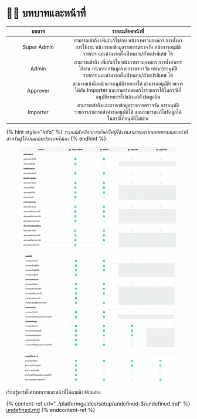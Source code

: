 # 👩🔧 บทบาทและหน้าที่

<table><thead><tr><th width="161" align="center">บทบาท</th><th align="center">รายละเอียดหน้าที่</th><th data-hidden></th></tr></thead><tbody><tr><td align="center">Super Admin</td><td align="center">สามารถเข้าถึง เพิ่ม/แก้ไข/ลบ หน้าภาพรวมองค์กร การตั้งค่าการใช้งาน หน้ากรอกข้อมูลรายการตรวจวัด หน้าการอนุมัติรายการ และสามารถตั้งเป้าหมาย/ตัวแปรพิเศษ ได้</td><td></td></tr><tr><td align="center">Admin</td><td align="center">สามารถเข้าถึง เพิ่ม/แก้ไข หน้าภาพรวมองค์กร การตั้งค่าการใช้งาน หน้ากรอกข้อมูลรายการตรวจวัด หน้าการอนุมัติรายการ และสามารถตั้งเป้าหมาย/ตัวแปรพิเศษ ได้</td><td></td></tr><tr><td align="center">Approver</td><td align="center">สามารถเข้าถึงหน้าการอนุมัติรายการได้ สามารถอนุมัติรายการให้กับ Importer และสามารถขอแก้ไขรายการได้ในกรณีที่ อนุมัติรายการไปแล้วแต่ตัวข้อมูลผิด</td><td></td></tr><tr><td align="center">Importer</td><td align="center">สามารถเข้าถึงและกรอกข้อมูลรายการตรวจวัด การอนุมัติรายการสามารถส่งคำขออนุมัติได้ และสามารถแก้ไขข้อมูลได้ในกรณี่ที่อนุมัติไม่ผ่าน</td><td></td></tr></tbody></table>

{% hint style="info" %}
_ระบบมีตัวเลือกการตั้งค่าให้ผู้ใช้งานสามารถกำหนดบทบาทและหน้าที่สำหรับผู้ใช้งานแต่ละประเภทได้เอง_
{% endhint %}

<figure><img src="../.gitbook/assets/image (13) (1) (1).png" alt=""><figcaption></figcaption></figure>

<figure><img src="../.gitbook/assets/image (37).png" alt=""><figcaption></figcaption></figure>

<figure><img src="../.gitbook/assets/image (88).png" alt=""><figcaption></figcaption></figure>

เรียนรู้การตั้งค่าบทบาทและหน้าที่ได้ตามลิงก์ด้านล่าง

{% content-ref url="../platformguides/setup/undefined-3/undefined.md" %}
[undefined.md](../platformguides/setup/undefined-3/undefined.md)
{% endcontent-ref %}
